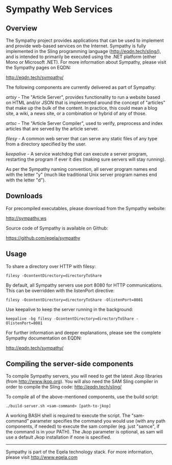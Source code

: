 Sympathy Web Services
=====================

Overview
--------

The Sympathy project provides applications that can be used to implement and
provide web-based services on the Internet. Sympathy is fully implemented
in the Sling programming language (http://eqdn.tech/sling/), and is intended to
primarily be executed using the .NET platform (either Mono or Microsoft .NET).
For more information about Sympathy, please visit the Sympathy pages on EQDN:

http://eqdn.tech/sympathy/

The following components are currently delivered as part of Sympathy:

*artsy* - The "Article Server", provides functionality to run a website based
on HTML and/or JSON that is implemented around the concept of "articles" that
make up the bulk of the content. In practice, this could mean a blog site,
a wiki, a news site, or a combination or hybrid of any of those.

*artsc* - The "Article Server Compiler", used to verify, preprocess and index
articles that are served by the article server.

*filesy* - A common web server that can serve any static files of any type from
a directory specified by the user.

*keepalive* - A service watchdog that can execute a server program, restarting the
program if ever it dies (making sure servers will stay running).

As per the Sympathy naming convention, all server program names end with the
letter "y" (much like traditional Unix server program names end with the letter
"d").

Downloads
---------

For precompiled executables, please download from the Sympathy website:

http://sympathy.ws

Source code of Sympathy is available on Github:

https://github.com/eqela/sympathy

Usage
-----

To share a directory over HTTP with filesy:

```
filesy -OcontentDirectory=directoryToShare
```

By default, all Sympathy servers use port 8080 for HTTP communications. This can be
overridden with the listenPort directive:

```
filesy -OcontentDirectory=directoryToShare -OlistenPort=8081
```

Use keepalive to keep the server running in the background:

```
keepalive -bg filesy -OcontentDirectory=directoryToShare -OlistenPort=8081
```

For further information and deeper explanations, please see the complete
Sympathy documentation on EQDN:

http://eqdn.tech/sympathy/

Compiling the server-side components
------------------------------------

To compile Sympathy servers, you will need to get the latest Jkop libraries (from
http://www.jkop.org). You will also need the SAM Sling compiler in order to compile
the Sling code: http://eqdn.tech/sling/

To compile all of the above-mentioned components, use the build script:

```
./build-server.sh <sam-command> [path-to-jkop]
```

A working BASH shell is required to execute the script. The "sam-command"
parameter specifies the command you would use (with any path components, if
needed) to execute the sam compiler (eg. just "samce", if the command is in your
PATH). The Jkop parameter is optional, as sam will use a default Jkop
installation if none is specified.

---

Sympathy is part of the Eqela technology stack. For more information, please
visit http://www.eqela.com
